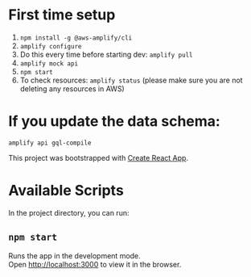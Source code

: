 # First time setup

1. `npm install -g @aws-amplify/cli`
2. `amplify configure`
3. Do this every time before starting dev: `amplify pull`
4. `amplify mock api`
5. `npm start`
6. To check resources: `amplify status` (please make sure you are not deleting any resources in AWS)

# If you update the data schema:
`amplify api gql-compile`

This project was bootstrapped with [Create React App](https://github.com/facebook/create-react-app).

# Available Scripts

In the project directory, you can run:

## `npm start`

Runs the app in the development mode.<br />
Open [http://localhost:3000](http://localhost:3000) to view it in the browser.
